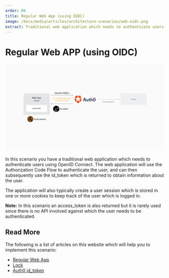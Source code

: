 ```yaml
---
order: 04
title: Regular Web App (using OIDC)
image: /docs/media/articles/architecture-scenarios/web-oidc.png
extract: Traditional web application which needs to authenticate users using OpenID Connect.
---
```


# Regular Web APP (using OIDC)

![](/media/articles/architecture-scenarios/web-oidc.png)

In this scenario you have a traditional web application which needs to authenticate users using OpenID Connect. The web application will use the Authorization Code Flow to authenticate the user, and can then subsequently use the id_token which is returned to obtain information about the user.

The application will also typically create a user session which is stored in one or more cookies to keep track of the user which is logged in.

**Note:** In this scenario an access_token is also returned but it is rarely used since there is no API involved against which the user needs to be authenticated.

## Read More

The following is a list of articles on this website which will help you to implement this scenario:

* [Regular Web App](https://auth0.com/docs/quickstart/webapp/)
* [Lock](https://auth0.com/docs/libraries/lock)
* [Auth0 id_token](https://auth0.com/docs/tokens/id_token)
